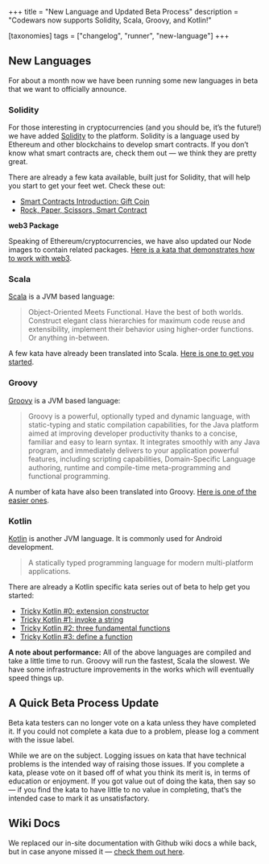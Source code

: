 +++
title = "New Language and Updated Beta Process"
description = "Codewars now supports Solidity, Scala, Groovy, and Kotlin!"

[taxonomies]
tags = ["changelog", "runner", "new-language"]
+++

## New Languages

For about a month now we have been running some new languages in beta that we want to officially announce.

### Solidity

For those interesting in cryptocurrencies (and you should be, it’s the future!) we have added [Solidity](https://solidity.readthedocs.io/en/develop/) to the platform. Solidity is a language used by Ethereum and other blockchains to develop smart contracts. If you don’t know what smart contracts are, check them out — we think they are pretty great.

There are already a few kata available, built just for Solidity, that will help you start to get your feet wet. Check these out:

- [Smart Contracts Introduction: Gift Coin](https://www.codewars.com/kata/smart-contracts-introduction-giftcoin)
- [Rock, Paper, Scissors, Smart Contract](https://www.codewars.com/kata/rock-paper-scissors-smart-contract)

**web3 Package**

Speaking of Ethereum/cryptocurrencies, we have also updated our Node images to contain related packages. [Here is a kata that demonstrates how to work with web3](https://www.codewars.com/kata/59b85549afcda2beb80000ab).

### Scala

[Scala](https://www.scala-lang.org/) is a JVM based language:

> Object-Oriented Meets Functional. Have the best of both worlds. Construct elegant class hierarchies for maximum code reuse and extensibility, implement their behavior using higher-order functions. Or anything in-between.

A few kata have already been translated into Scala. [Here is one to get you started](https://www.codewars.com/kata/are-they-the-same).

### Groovy

[Groovy](http://groovy-lang.org/) is a JVM based language:

> Groovy is a powerful, optionally typed and dynamic language, with static-typing and static compilation capabilities, for the Java platform aimed at improving developer productivity thanks to a concise, familiar and easy to learn syntax. It integrates smoothly with any Java program, and immediately delivers to your application powerful features, including scripting capabilities, Domain-Specific Language authoring, runtime and compile-time meta-programming and functional programming.

A number of kata have also been translated into Groovy. [Here is one of the easier ones](https://www.codewars.com/kata/selective-array-reversing).

### Kotlin

[Kotlin](https://kotlinlang.org/) is another JVM language. It is commonly used for Android development.

> A statically typed programming language for modern multi-platform applications.

There are already a Kotlin specific kata series out of beta to help get you started:

- [Tricky Kotlin #0: extension constructor](https://www.codewars.com/kata/tricky-kotlin-number-0-extension-constructor)
- [Tricky Kotlin #1: invoke a string](https://www.codewars.com/kata/tricky-kotlin-number-1-invoke-a-string)
- [Tricky Kotlin #2: three fundamental functions](https://www.codewars.com/kata/tricky-kotlin-number-2-three-fundamental-functions)
- [Tricky Kotlin #3: define a function](https://www.codewars.com/kata/tricky-kotlin-number-3-define-a-function)

**A note about performance:** All of the above languages are compiled and take a little time to run. Groovy will run the fastest, Scala the slowest. We have some infrastructure improvements in the works which will eventually speed things up.

## A Quick Beta Process Update

Beta kata testers can no longer vote on a kata unless they have completed it. If you could not complete a kata due to a problem, please log a comment with the issue label.

While we are on the subject. Logging issues on kata that have technical problems is the intended way of raising those issues. If you complete a kata, please vote on it based off of what you think its merit is, in terms of education or enjoyment. If you got value out of doing the kata, then say so — if you find the kata to have little to no value in completing, that’s the intended case to mark it as unsatisfactory.

## Wiki Docs

We replaced our in-site documentation with Github wiki docs a while back, but in case anyone missed it — [check them out here](https://github.com/Codewars/codewars.com/wiki).
